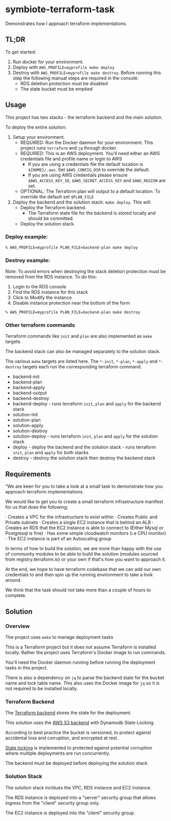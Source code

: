 # symbiote-terraform-task
Demonstrates how I approach terraform implementations.

## TL;DR

To get started:

1. Run docker for your environment.
1. Deploy with `AWS_PROFILE=myprofile make deploy`
1. Destroy with `AWS_PROFILE=myprofile make destroy`. Before running this step the following manual steps are required in the console:
    * RDS deletion protection must be disabled
    * The state bucket must be emptied

## Usage

This project has two stacks - the terraform backend and the main solution.

To deploy the entire solution:

1. Setup your environment.
    * REQUIRED: Run the Docker daemon for your environment. This project runs `terraform` and `jq` through docker.
    * REQUIRED: This is an AWS deployment. You'll need either an AWS credentials file and profile name or login to AWS
        * If you are using a credentials file the default location is `${HOME}/.aws`. Set `$AWS_CONFIG_DIR` to override the default.
        * If you are using AWS credentials please ensure `$AWS_ACCESS_KEY_ID`, `$AWS_SECRET_ACCESS_KEY` and `$AWS_REGION` are set.
    * OPTIONAL: The Terraform plan will output to a default location. To override the default set `$PLAN_FILE`
1. Deploy the backend and the solution stack: `make deploy`. This will:
    * Deploy the Terraform backend.
        * The Terraform state file for the backend is stored locally and should be committed.
    * Deploy the solution stack.

### Deploy example:

```
% AWS_PROFILE=myprofile PLAN_FILE=backend-plan make deploy
```

### Destroy example:

Note: To avoid errors when destroying the stack deletion protection must be removed from the RDS instance. To do this:

1. Login to the RDS console
1. Find the RDS instance for this stack
1. Click to Modify the instance
1. Disable instance protection near the bottom of the form

```
% AWS_PROFILE=myprofile PLAN_FILE=backend-plan make destroy
```

### Other terraform commands

Terraform commands like `init` and `plan` are also implemented as `make` targets.

The backend stack can also be managed separately to the solution stack.

The various `make` targets are listed here. The `*-init`, `*-plan`, `*-apply` and `*-destroy` targets each run the corresponding terraform command.

* backend-init
* backend-plan
* backend-apply
* backend-output
* backend-destroy
* backend-deploy  - runs terraform `init`, `plan` and `apply` for the backend stack
* solution-init
* solution-plan
* solution-apply
* solution-destroy
* solution-deploy  - runs terraform `init`, `plan` and `apply` for the solution stack
* deploy - deploy the backend and the solution stack - runs terraform `init`, `plan` and `apply` for both stacks
* destroy - destroy the solution stack then destroy the backend stack


## Requirements

“We are keen for you to take a look at a small task to demonstrate how you approach terraform implementations.

We would like to get you to create a small terraform infrastructure manifest for us that does the following;

· Creates a VPC for the infrastructure to exist within
· Creates Public and Private subnets
· Creates a single EC2 instance that is behind an ALB
· Creates an RDS that the EC2 instance is able to connect to (Either Mysql or Postgresql is fine)
· Has some simple cloudwatch monitors (i.e CPU monitor)
· The EC2 instance is part of an Autoscaling group

In terms of how to build the solution, we are more than happy with the use of community modules to be able to build the solution (modules sourced from registry.terraform.io) or your own if that's how you want to approach it.

At the end, we hope to have terraform codebase that we can add our own credentials to and then spin up the running environment to take a look around.

We think that the task should not take more than a couple of hours to complete.

## Solution

### Overview

The project uses `make` to manage deployment tasks

This is a Terraform project but it does not assume Terraform is installed locally. Rather the project uses Terraform's Docker image to run commands.

You'll need the Docker daemon running before running the deployment tasks in this project.

There is also a dependency on `jq` to parse the backend state for the bucket name and lock table name. This also uses the Docker image for `jq` so it is not required to be installed locally.

### Terraform Backend

The [Terraform backend](https://www.terraform.io/language/settings/backends) stores the state for the deployment.

This solution uses the [AWS S3 backend](https://www.terraform.io/language/settings/backends/s3) with Dynamodb State Locking.

According to best practice the bucket is versioned, to protect against accidental loss and corruption, and encrypted at rest.

[State locking](https://www.terraform.io/language/state/locking) is implemented to protected against potential corruption where multiple deployments are run concurrently.

The backend must be deployed before deploying the solution stack.

### Solution Stack

The solution stack incldues the VPC, RDS instance and EC2 instance.

The RDS instance is deployed into a "server" security group that allows ingress from the "client" security group only.

The EC2 instance is deployed into the "client" security group.
